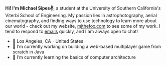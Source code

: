 [email]: mailto:<mjsipes@gmail.com>
[website]: https://mjthefox.com


**Hi! I'm Michael Sipes✌️**, a student at the University of Southern California's Viterbi School of Engineering. My passion lies in astrophotography, aerial cinematography, and finding ways to use technology to learn more about our world - check out my website, [mjthefox.com](website) to see some of my work. 
I tend to respond to [emails](email) quickly, and I am always open to chat!

- 📌 Los Angeles, CA - United States
- 🔭 I’m currently working on building a web-based multiplayer game from scratch in Java
- 📖 I’m currently learning the basics of computer architecture


<!--
**mjsipes/mjsipes** is a ✨ _special_ ✨ repository because its `README.md` (this file) appears on your GitHub profile.

Here are some ideas to get you started:

- 🔭 I’m currently working on ...
- 🌱 I’m currently learning ...
- 👯 I’m looking to collaborate on ...
- 🤔 I’m looking for help with ...
- 💬 Ask me about ...
- 📫 How to reach me: ...
- 😄 Pronouns: ...
- ⚡ Fun fact: ...
-->
